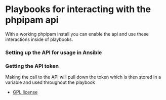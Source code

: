 # Playbooks for interacting with the phpipam api
With a working phpipam install you can enable the api and use these interactions inside of playbooks.

### Setting up the API for usage in Ansible

### Getting the API token
Making the call to the API will pull down the token
which is then stored in a variable and used throughout the playbook


* [GPL license](https://github.com/brgalloway/phpipam-api/blob/master/LICENSE)